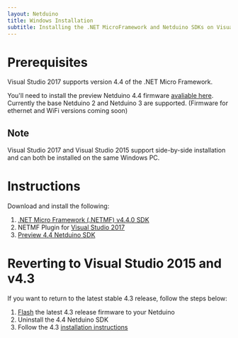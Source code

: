 ```yaml
---
layout: Netduino
title: Windows Installation
subtitle: Installing the .NET MicroFramework and Netduino SDKs on Visual Studio 2017
---
```


# Prerequisites
Visual Studio 2017 supports version 4.4 of the .NET Micro Framework.

You'll need to install the preview Netduino 4.4 firmware [avaliable here](https://wildernesslabs.co/downloads/xxxxxxxxxxxx).
Currently the base Netduino 2 and Netduino 3 are supported. (Firmware for ethernet and WiFi versions coming soon)

## Note
Visual Studio 2017 and Visual Studio 2015 support side-by-side installation and can both be installed on the same Windows PC.


# Instructions

Download and install the following:

1. [.NET Micro Framework (.NETMF) v4.4.0 SDK](https://github.com/NETMF/netmf-interpreter/releases/tag/v4.4-RTW-20-Oct-2015)
2. NETMF Plugin for [Visual Studio 2017](https://www.wildernesslabs.co/downloads?f=/NETMF_SDK/netmfvs15xxxxxxxxxxxxxxxxxxx.vsix)
3. [Preview 4.4 Netduino SDK](https://www.wildernesslabs.co/downloads?f=/Netduino_SDK/netduinosdk_v44.exe)

# Reverting to Visual Studio 2015 and v4.3

If you want to return to the latest stable 4.3 release, follow the steps below:

1. [Flash](http://developer.wildernesslabs.co/Netduino/About/Updating_Firmware/#windows) the latest 4.3 release firmware to your Netduino
2. Uninstall the 4.4 Netduino SDK
3. Follow the 4.3 [installation instructions](http://developer.wildernesslabs.co/Netduino/Getting_Started/Installation/Windows/)

